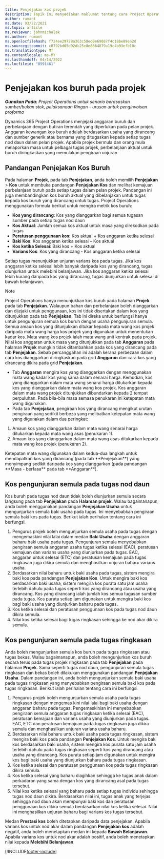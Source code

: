 ```yaml
---
title: Penjejakan kos projek
description: Topik ini menyediakan maklumat tentang cara Project Operations menjejaki kemajuan berbanding kos buruh dan perbelanjaan pada projek.
author: rumant
ms.date: 03/22/2021
ms.topic: article
ms.reviewer: johnmichalak
ms.author: rumant
ms.openlocfilehash: f724ee29728a363c58ed0e69087f4c18be89ea2d
ms.sourcegitcommit: c0792bd65d92db25e0e8864879a19c4b93efb10c
ms.translationtype: MT
ms.contentlocale: ms-MY
ms.lasthandoff: 04/14/2022
ms.locfileid: "8591461"
---
```

# <a name="labor-cost-tracking-on-projects"></a>Penjejakan kos buruh pada projek

_**Gunakan Pada:** Project Operations untuk senario berasaskan sumber/bukan stok, pelaksanaan Ringan - urusan untuk penginvoisan proforma_

Dynamics 365 Project Operations menjejaki anggaran buruh dan perbelanjaan dengan butiran terendah yang diperlukan pada pelan projek. Anggaran kewangan kos buruh adalah berdasarkan usaha yang dirancang dan sumber generik atau bernama yang ditugaskan kepada setiap tugas nod daun dalam pelan projek. Apabila projek bermula dan orang mula melaporkan masa untuk pelbagai tugas projek, perbelanjaan aktual untuk buruh diringkaskan yang memulakan pengiraan unjuran.

## <a name="labor-cost-tracking-view"></a>Pandangan Penjejakan Kos Buruh

Pada halaman **Projek**, pada tab **Penjejakan**, anda boleh memilih **Penjejakan** > **Kos** untuk membuka pandangan **Penjejakan Kos** dan melihat kemajuan perbelanjaan buruh pada setiap tugas dalam pelan projek. Pandangan ini juga membandingkan kos buruh aktual yang dibelanjakan untuk tugas kepada kos buruh yang dirancang untuk tugas. Project Operations menggunakan formula berikut untuk mengira metrik kos buruh:

- **Kos yang dirancang**: Kos yang dianggarkan bagi semua tugasan sumber pada setiap tugas nod daun
- **Kos Aktual**: Jumlah semua kos aktual untuk masa yang direkodkan pada tugas
- **Peratusan penggunaan kos**: Kos aktual ÷ Kos anggaran ketika selesai
- **Baki Kos**: Kos anggaran ketika selesai – Kos aktual
- **Kos ketika Selesai**: Baki kos + Kos aktual
- **Varians Kos**: Kos yang dirancang - Kos anggaran ketika selesai

Setiap tugas menunjukkan unjuran varians kos pada tugas. Jika kos anggaran ketika selesai lebih banyak daripada kos yang dirancang, tugas diunjurkan untuk melebihi belanjawan. Jika kos anggaran ketika selesai lebih kurang daripada kos yang dirancang, tugas diunjurkan untuk selesai di bawah belanjawan.

>[!NOTE]
> Project Operations hanya menunjukkan kos buruh pada halaman **Projek** pada tab **Penjejakan**. Walaupun bahan dan perbelanjaan boleh dianggarkan dan dijejaki untuk penggunaan, kos ini tidak disertakan dalam kos yang ditunjukkan pada tab **Penjejakan**. Tab ini direka untuk berfungsi hanya untuk pengunjuran semula kos buruh dengan usaha pengunjuran semula.
Semua amaun kos yang ditunjukkan ditukar kepada mata wang kos projek daripada mata wang harga kos projek yang digunakan untuk menentukan kadar kos. Mata wang kos projek ialah mata wang unit kontrak pada projek. Nilai kos anggaran untuk masa yang ditunjukkan pada tab **Anggaran** pada halaman **Projek** mungkin tidak ditambahkan pada kos yang dirancang pada tab **Penjejakan**. Sebab percanggahan ini adalah kerana perbezaan dalam cara kos dianggarkan diringkaskan pada grid **Anggaran** dan cara kos yang dirancang dikira pada grid **Penjejakan**. 
>
> - Tab **Anggaran** mengira kos yang dianggarkan dengan menggunakan mata wang kadar kos yang sama dalam senarai harga. Kemudian, kos yang dianggarkan dalam mata wang senarai harga ditukarkan kepada kos yang dianggarkan dalam mata wang kos projek. Kos anggaran dalam mata wang projek ditunjukkan dibundarkan kepada 2 tempat perpuluhan. Pada bila-bila masa semasa penukaran ini ketepatan mata wang digunakan. 
> - Pada tab **Penjejakan**, pengiraan kos yang dirancang mengikut urutan pengiraan yang sedikit berbeza yang melibatkan ketepatan mata wang yang digunakan dalam dua peringkat: 
   ><ol>
   ><li>Amaun kos yang dianggarkan dalam mata wang senarai harga ditukarkan kepada mata wang asas (penukaran 1).</li>
   ><li>Amaun kos yang dianggarkan dalam mata wang asas ditukarkan kepada mata wang kos projek (penukaran 2). </li>
   ></ol>
   >Ketepatan mata wang digunakan dalam kedua-dua langkah untuk mendapatkan kos yang dirancang (pada tab **Penjejakan**) yang menyimpang sedikit daripada kos yang dianggarkan (pada pandangan **Masa - berfasa** pada tab **Anggaran**). 
   
## <a name="reprojecting-costs-on-leaf-node-tasks"></a>Kos pengunjuran semula pada tugas nod daun

Kos buruh pada tugas nod daun tidak boleh diunjurkan semula secara langsung pada tab **Penjejakan** pada **Halaman projek**. Walau bagaimanapun, anda boleh menggunakan pandangan **Penjejakan Usaha** untuk mengunjurkan semula baki usaha pada tugas. Ini menyebabkan pengiraan semula baki kos pada tugas. Berikut ialah perihalan tentang cara ini berfungsi.

1. Pengurus projek boleh mengunjurkan semula usaha pada tugas dengan mengemaskini nilai lalai dalam medan **Baki Usaha** dengan anggaran baharu baki usaha pada tugas. Pengunjuran semula menyebabkan pengiraan semula anggaran usaha tugas ketika selesai (EAC), peratusan kemajuan dan varians usaha yang diunjurkan pada tugas. EAC, anggaran untuk selesai (ETC) dan peratusan kemajuan pada tugas ringkasan juga dikira semula dan menghasilkan unjuran baharu varians usaha.
2. Berdasarkan nilai baharu untuk baki usaha pada tugas, sistem mengira baki kos pada pandangan **Penjejakan Kos**. Untuk mengira baki kos berdasarkan baki usaha, sistem mengira kos purata satu jam usaha terlebih dahulu pada tugas seperti kos yang dirancang atau usaha yang dirancang. Kos yang dirancang ialah jumlah kos semua tugasan sumber pada tugas. Kos purata setiap jam digunakan untuk mengira baki kos bagi baki usaha yang diunjurkan baharu pada tugas.
3. Kos ketika selesai dan peratusan penggunaan kos pada tugas nod daun dikira semula.
4. Nilai kos ketika selesai bagi tugas ringkasan sehingga ke nod akar dikira semula.

## <a name="reprojecting-costs-on-summary-tasks"></a>Kos pengunjuran semula pada tugas ringkasan

Anda boleh mengunjurkan semula kos buruh pada tugas ringkasan atau tugas bekas. Walau bagaimanapun, anda boleh mengunjurkan kos buruh secara terus pada tugas projek ringkasan pada tab **Penjejakan** pada halaman **Projek**. Sama seperti tugas nod daun, pengunjuran semula tugas ringkasan dan bekas boleh dilakukan menggunakan pandangan **Penjejakan Usaha**. Dalam pandangan ini, anda boleh mengunjurkan semula baki usaha pada tugas ringkasan yang menyebabkan pengiraan semula baki kos pada tugas ringkasan. Berikut ialah perihalan tentang cara ini berfungsi.

1. Pengurus projek boleh mengunjurkan semula usaha pada tugas ringkasan dengan mengemas kini nilai lalai bagi baki usaha dengan anggaran baharu pada tugas. Pengemaskinian ini menyebabkan pengiraan semula anggaran tugas ringkasan ketika selesai (EAC), peratusan kemajuan dan varians usaha yang diunjurkan pada tugas. EAC, ETC dan peratusan kemajuan pada tugas ringkasan juga dikira semula dan menghasilkan unjuran varians usaha baharu.
2. Berdasarkan nilai baharu untuk baki usaha pada tugas ringkasan, sistem mengira baki kos pada pandangan **Penjejakan Kos**. Untuk mengira baki kos berdasarkan baki usaha, sistem mengira kos purata satu jam usaha terlebih dahulu pada tugas ringkasan seperti kos yang dirancang atau usaha yang dirancang. Kos purata setiap jam digunakan untuk mengira kos bagi baki usaha yang diunjurkan baharu pada tugas ringkasan.
3. Kos ketika selesai dan peratusan penggunaan kos pada tugas ringkasan dikira semula.
4. Kos ketika selesai yang baharu diagihkan sehingga ke tugas anak dalam perkadaran yang sama dengan kos yang dirancang asal pada tugas tersebut.
5. Nilai kos ketika selesai yang baharu pada setiap tugas individu sehingga tugas nod daun dikira. Berdasarkan nilai ini, tugas anak yang terjejas sehingga nod daun akan mempunyai baki kos dan peratusan penggunaan kos dikira semula berdasarkan nilai kos ketika selesai. Nilai ini menghasilkan unjuran baharu bagi varians kos tugas tersebut. 


Medan **Prestasi kos** boleh ditetapkan daripada data penjejakan. Apabila varians kos untuk nod akar dalam pandangan **Penjejakan kos** adalah negatif, anda boleh menetapkan medan ini kepada **Bawah Belanjawan**. Apabila varians kos untuk nod akar adalah positif, anda boleh menetapkan nilai kepada **Melebihi Belanjawan**.


[!INCLUDE[footer-include](../includes/footer-banner.md)]
